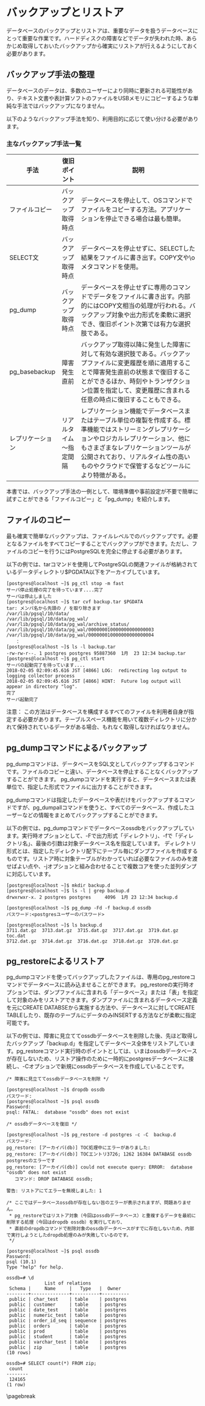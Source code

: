 ﻿# バックアップとリストア
データベースのバックアップとリストアは、重要なデータを扱うデータベースにとって重要な作業です。ハードディスクの障害などでデータが失われた時、あらかじめ取得しておいたバックアップから確実にリストアが行えるようにしておく必要があります。

## バックアップ手法の整理
データベースのデータは、多数のユーザーにより同時に更新される可能性があり、テキスト文書や表計算ソフトのファイルをUSBメモリにコピーするような単純な手法ではバックアップになりません。

以下のようなバックアップ手法を知り、利用目的に応じて使い分ける必要があります。

### 主なバックアップ手法一覧

手法 | 復旧ポイント | 説明
------------ | --------------- |---------------------------------------------------
ファイルコピー | バックアップ取得時点 | データベースを停止して、OSコマンドでファイルをコピーする方法。アプリケーションを停止できる場合は最も簡単。
SELECT文 | バックアップ取得時点 | データベースを停止せずに、SELECTした結果をファイルに書き出す。COPY文や\\oメタコマンドを使用。
pg_dump | バックアップ取得時点 | データベースを停止せずに専用のコマンドでデータをファイルに書き出す。内部的にはCOPY文相当の処理が行われる。バックアップ対象や出力形式を柔軟に選択でき、復旧ポイント次第では有力な選択肢である。
pg_basebackup | 障害発生直前 | バックアップ取得以降に発生した障害に対して有効な選択肢である。バックアップファイルに変更履歴を順に適用することで障害発生直前の状態まで復旧することができるほか、時刻やトランザクション位置を指定して、変更履歴に含まれる任意の時点に復旧することもできる。
レプリケーション | リアルタイム～指定間隔 | レプリケーション機能でデータベースまたはテーブル単位の複製を作成する。標準機能ではストリーミングレプリケーションやロジカルレプリケーション、他にもさまざまなレプリケーションツールが公開されており、リアルタイム性の高いものやクラウドで保管するなどツールにより特徴がある。

本書では、バックアップ手法の一例として、環境準備や事前設定が不要で簡単に試すことができる「ファイルコピー」と「pg_dump」を紹介します。

## ファイルのコピー
最も確実で簡単なバックアップは、ファイルレベルでのバックアップです。必要となるファイルをすべてコピーすることでバックアップができます。ただし、ファイルのコピーを行うにはPostgreSQLを完全に停止する必要があります。

以下の例では、tarコマンドを使用してPostgreSQLの関連ファイルが格納されているデータディレクトリ$PGDATA以下をアーカイブしています。
```
[postgres@localhost ~]$ pg_ctl stop -m fast
サーバ停止処理の完了を待っています....完了
サーバは停止しました
[postgres@localhost ~]$ tar cvf backup.tar $PGDATA
tar: メンバ名から先頭の / を取り除きます
/var/lib/pgsql/10/data/
/var/lib/pgsql/10/data/pg_wal/
/var/lib/pgsql/10/data/pg_wal/archive_status/
/var/lib/pgsql/10/data/pg_wal/000000010000000000000003
/var/lib/pgsql/10/data/pg_wal/000000010000000000000004
　　：
[postgres@localhost ~]$ ls -l backup.tar
-rw-rw-r--. 1 postgres postgres 95887360  1月  23 12:34 backup.tar
[postgres@localhost ~]$ pg_ctl start
サーバの起動完了を待っています....
2018-02-05 02:09:45.616 JST [4866] LOG:  redirecting log output to logging collector process
2018-02-05 02:09:45.616 JST [4866] HINT:  Future log output will appear in directory "log".
完了
サーバ起動完了
```

注意： この方法はデータベースを構成するすべてのファイルを利用者自身が指定する必要があります。テーブルスペース機能を用いて複数ディレクトリに分かれて保持されているデータがある場合、もれなく取得しなければなりません。


## pg_dumpコマンドによるバックアップ
pg_dumpコマンドは、データベースをSQL文としてバックアップするコマンドです。ファイルのコピーと違い、データベースを停止することなくバックアップすることができます。
pg_dumpコマンドを実行すると、データベースまたは表単位で、指定した形式でファイルに出力することができます。

pg_dumpコマンドは指定したデータベースや表だけをバックアップするコマンドですが、pg_dumpallコマンドを使うと、すべてのデータベース、作成したユーザーなどの情報をまとめてバックアップすることができます。

以下の例では、pg_dumpコマンドでデータベースossdbをバックアップしています。実行時オプションとして、-Fで出力形式「ディレクトリ」、-fで「ディレクトリ名」、最後の引数は対象データベース名を指定しています。
ディレクトリ形式とは、指定したディレクトリ配下にテーブル毎にダンプファイルを作成するものです。リストア時に対象テーブルがわかっていれば必要なファイルのみを渡せばよい点や、-jオプションと組み合わせることで複数コアを使った並列ダンプに対応しています。
```
[postgres@localhost ~]$ mkdir backup.d
[postgres@localhost ~]$ ls -l | grep backup.d
drwxrwxr-x. 2 postgres postgres     4096  1月 23 12:34 backup.d

[postgres@localhost ~]$ pg_dump -Fd -f backup.d ossdb
パスワード:<postgresユーザーのパスワード>

[postgres@localhost ~]$ ls backup.d
3711.dat.gz  3713.dat.gz  3715.dat.gz  3717.dat.gz  3719.dat.gz  toc.dat
3712.dat.gz  3714.dat.gz  3716.dat.gz  3718.dat.gz  3720.dat.gz
```

## pg_restoreによるリストア
pg_dumpコマンドを使ってバックアップしたファイルは、専用のpg_restoreコマンドでデータベースに読み込ませることができます。
pg_restoreの実行時オプションでは、ダンプファイルに含まれる「データベース」または「表」を指定して対象のみをリストアできます。ダンプファイルに含まれるデータベース定義を元にCREATE DATABSEから実施する方法や、データベースに対してCREATE TABLEしたり、既存のテーブルにデータのみINSERTする方法などが柔軟に指定可能です。

以下の例では、障害に見立ててossdbデータベースを削除した後、先ほど取得したバックアップ「backup.d」を指定してデータベース全体をリストアしています。pg_restoreコマンド実行時のポイントとしては、いまはossdbデータベースが存在しないため、リストア操作のために一時的にpostgresデータベースに接続し、-Cオプションで新規にossdbデータベースを作成していることです。
```
/* 障害に見立ててossdbデータベースを削除 */

[postgres@localhost ~]$ dropdb ossdb
パスワード:
[postgres@localhost ~]$ psql ossdb
Password:
psql: FATAL:  database "ossdb" does not exist

/* ossdbデータベースを復旧 */

[postgres@localhost ~]$ pg_restore -d postgres -c -C  backup.d
パスワード:
pg_restore: [アーカイバ(db)] TOC処理中にエラーがありました:
pg_restore: [アーカイバ(db)] TOCエントリ3726; 1262 16384 DATABASE ossdb postgresのエラーです
pg_restore: [アーカイバ(db)] could not execute query: ERROR:  database "ossdb" does not exist
   コマンド: DROP DATABASE ossdb;

警告: リストアにてエラーを無視しました: 1

/* ここではデータベースossdbが存在しない旨のエラーが表示されますが、問題ありません。
 * pg_restoreではリストア対象（今回はossdbデータベース）と重複するデータを最初に削除する処理（今回はdropdb ossdb）を実行しており、
 * 直前のdropdbコマンドで削除対象のossdbデータベースがすでに存在しないため、内部で実行しようとしたdropdb処理のみが失敗しているのです。
 */

[postgres@localhost ~]$ psql ossdb
Password:
psql (10.1)
Type "help" for help.

ossdb=# \d
              List of relations
 Schema |     Name     |   Type   |  Owner
--------+--------------+----------+----------
 public | char_test    | table    | postgres
 public | customer     | table    | postgres
 public | date_test    | table    | postgres
 public | numeric_test | table    | postgres
 public | order_id_seq | sequence | postgres
 public | orders       | table    | postgres
 public | prod         | table    | postgres
 public | student      | table    | postgres
 public | varchar_test | table    | postgres
 public | zip          | table    | postgres
(10 rows)

ossdb=# SELECT count(*) FROM zip;
 count
--------
 124165
(1 row)
```

\pagebreak
